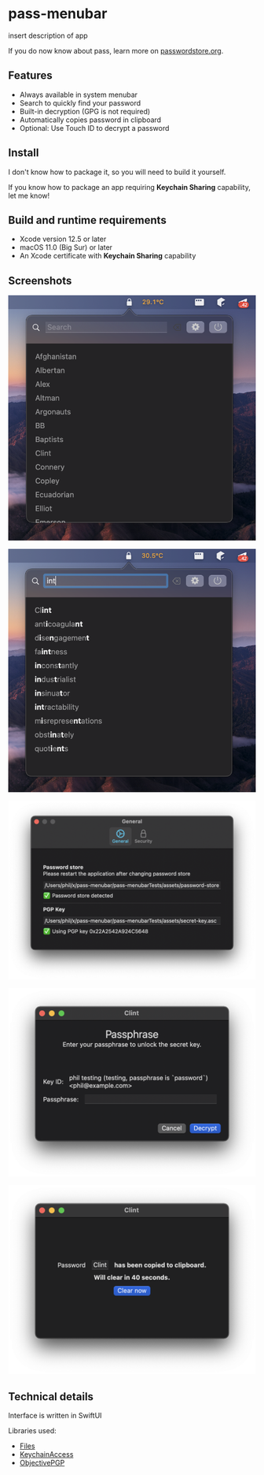 #  pass-menubar

insert description of app

If you do now know about pass, learn more on [passwordstore.org](https://passwordstore.org).

## Features

- Always available in system menubar
- Search to quickly find your password
- Built-in decryption (GPG is not required)
- Automatically copies password in clipboard
- Optional: Use Touch ID to decrypt a password

## Install

I don't know how to package it, so you will need to build it yourself.

If you know how to package an app requiring **Keychain Sharing** capability, let me know!

## Build and runtime requirements

- Xcode version 12.5 or later
- macOS 11.0 (Big Sur) or later
- An Xcode certificate with **Keychain Sharing** capability

## Screenshots

![Interface of application](./screenshots/interface.png)

![Searching through passwords](./screenshots/search.png)

![Main settings](./screenshots/settings.png)

![Prompt to enter key passphrase](./screenshots/ask-passphrase.png)

![View when a password has been decrypted](./screenshots/decrypted.png)

## Technical details

Interface is written in SwiftUI

Libraries used:

- [Files](https://github.com/JohnSundell/Files)
- [KeychainAccess](https://github.com/kishikawakatsumi/KeychainAccess)
- [ObjectivePGP](https://github.com/krzyzanowskim/ObjectivePGP)

